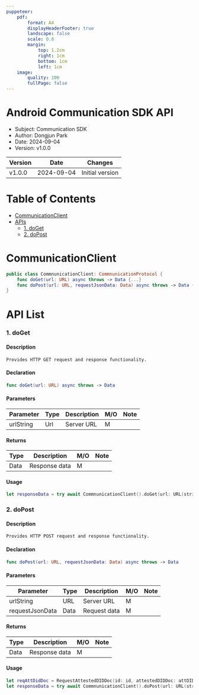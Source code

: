 ```yaml
---
puppeteer:
    pdf:
        format: A4
        displayHeaderFooter: true
        landscape: false
        scale: 0.8
        margin:
            top: 1.2cm
            right: 1cm
            bottom: 1cm
            left: 1cm
    image:
        quality: 100
        fullPage: false
---
```


Android Communication SDK API
==

- Subject: Communication SDK
- Author: Dongjun Park
- Date: 2024-09-04
- Version: v1.0.0

| Version | Date       | Changes                  |
| ------- | ---------- | ------------------------ |
| v1.0.0  | 2024-09-04 | Initial version          |


<div style="page-break-after: always;"></div>

# Table of Contents
- [CommunicationClient](#communicationClient)
- [APIs](#api-list)
  - [1. doGet](#1-doget)
  - [2. doPost](#2-dopost)


# CommunicationClient
```swift
public class CommnunicationClient: CommnunicationProtocol {
    func doGet(url: URL) async throws -> Data {...}
    func doPost(url: URL, requestJsonData: Data) async throws -> Data {...}
}
```

# API List
### 1. doGet

#### Description
`Provides HTTP GET request and response functionality.`

#### Declaration
```swift
func doGet(url: URL) async throws -> Data
```

#### Parameters
| Parameter | Type   | Description                | **M/O** | **Note** |
|-----------|--------|----------------------------|---------|----------|
| urlString | Url    | Server URL                 |   M     |          |

#### Returns
| Type | Description                |**M/O**  | **Note**    |
|------|----------------------------|---------|-------------|
| Data | Response data              |    M    |             |

#### Usage
```swift
let responseData = try await CommnunicationClient().doGet(url: URL(string: URLs.TAS_URL + "/list/api/v1/vcplan/list")!)
```

### 2. doPost

#### Description
`Provides HTTP POST request and response functionality.`

#### Declaration
```swift
func doPost(url: URL, requestJsonData: Data) async throws -> Data
```

#### Parameters
| Parameter      | Type   | Description                | **M/O** | **Note** |
|----------------|--------|----------------------------|---------|----------|
| urlString      | URL    | Server URL                 |    M    |          |
| requestJsonData| Data   | Request data               |    M    |          |

#### Returns
| Type | Description                |**M/O**  |    **Note** |
|------|----------------------------|---------|-------------|
| Data | Response data              |      M  |             |

#### Usage
```swift
let reqAttDidDoc = RequestAttestedDIDDoc(id: id, attestedDIDDoc: attDIDDoc)
let responseData = try await CommnunicationClient().doPost(url: URL(string:tasURL + "/tas/api/v1/request-register-wallet")!, requestJsonData: try reqAttDidDoc.toJsonData())
```
<br>
